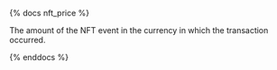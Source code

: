 {% docs nft_price %}

The amount of the NFT event in the currency in which the transaction occurred.

{% enddocs %}